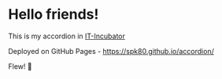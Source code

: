 # Hello friends!

This is my accordion in [IT-Incubator](https://it-incubator.ru/ru/)

Deployed on GitHub Pages - https://spk80.github.io/accordion/

Flew! 🚀